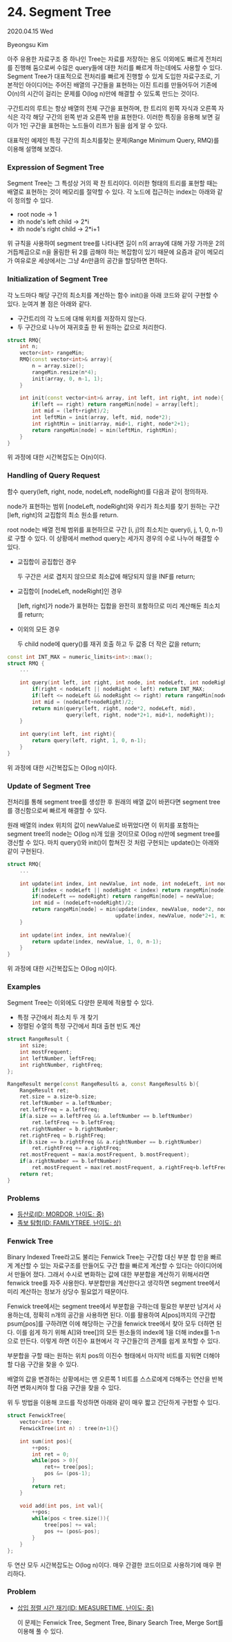 # 24. Segment Tree

2020.04.15 Wed

Byeongsu Kim



아주 유용한 자료구조 중 하나인 Tree는 자료를 저장하는 용도 이외에도 빠르게 전처리를 진행해 둠으로써 수많은 query들에 대한 처리를 빠르게 하는데에도 사용할 수 있다. Segment Tree가 대표적으로 전처리를 빠르게 진행할 수 있게 도입한 자료구조로, 기본적인 아이디어는 주어진 배열의 구간들을 표현하는 이진 트리를 만들어두어 기존에 O(n)의 시간이 걸리는 문제를 O(log n)만에 해결할 수 있도록 만드는 것이다. 

구간트리의 루트는 항상 배열의 전체 구간을 표현하며, 한 트리의 왼쪽 자식과 오른쪽 자식은 각각 해당 구간의 왼쪽 반과 오른쪽 반을 표현한다. 이러한 특징을 응용해 보면 길이가 1인 구간을 표현하는 노드들이 리프가 됨을 쉽게 알 수 있다.



대표적인 예제인 특정 구간의 최소치를찾는 문제(Range Minimum Query, RMQ)를 이용해 설명해 보겠다.

### Expression of Segment Tree

Segment Tree는 그 특성상 거의 꽉 찬 트리이다. 이러한 형태의 트리를 표현할 때는 배열로 표현하는 것이 메모리를 절약할 수 있다. 각 노드에 접근하는 index는 아래와 같이 정의할 수 있다.

- root node -> 1
- ith node's left child -> 2*i
- ith node's right child -> 2*i+1

위 규칙을 사용하여 segment tree를 나타내면 길이 n의 array에 대해 가장 가까운 2의 거듭제곱으로 n을 올림한 뒤 2를 곱해야 하는 복잡함이 있기 때문에 요즘과 같이 메모리가 여유로운 세상에서는 그냥 4n만큼의 공간을 할당하면 편하다.

### Initialization of Segment Tree

각 노드마다 해당 구간의 최소치를 계산하는 함수 init()을 아래 코드와 같이 구현할 수 있다. 눈여겨 볼 점은 아래와 같다.

- 구간트리의 각 노드에 대해 위치를 저장하지 않는다.
- 두 구간으로 나누어 재귀호출 한 뒤 원하는 값으로 처리한다.

``` C++
struct RMQ{
    int n;
    vector<int> rangeMin;
    RMQ(const vector<int>& array){
        n = array.size();
        rangeMin.resize(n*4);
        init(array, 0, n-1, 1);
    }
    
    int init(const vector<int>& array, int left, int right, int node){
        if(left == right) return rangeMin[node] = array[left];
        int mid = (left+right)/2;
        int leftMin = init(array, left, mid, node*2);
        int rightMin = init(array, mid+1, right, node*2+1);
        return rangeMin[node] = min(leftMin, rightMin);
    }
}
```

위 과정에 대한 시간복잡도는 O(n)이다.

### Handling of Query Request

함수 query(left, right, node, nodeLeft, nodeRight)를 다음과 같이 정의하자.

node가 표현하는 범위 [nodeLeft, nodeRight]와 우리가 최소치를 찾기 원하는 구간 [left, right]의 교집합의 최소 원소를 return.

root node는 배열 전체 범위를 표현하므로 구간 [i, j]의 최소치는 query(i, j, 1, 0, n-1)로 구할 수 있다. 이 상황에서 method query는 세가지 경우의 수로 나누어 해결할 수 있다.

- 교집합이 공집합인 경우

  두 구간은 서로 겹치지 않으므로 최소값에 해당되지 않을 INF를 return;

- 교집합이 [nodeLeft, nodeRight]인 경우

  [left, right]가 node가 표현하는 집합을 완전히 포함하므로 미리 계산해둔 최소치를 return;

- 이외의 모든 경우

  두 child node에 query()를 재귀 호출 하고 두 값중 더 작은 값을 return;

```c++
const int INT_MAX = numeric_limits<int>::max();
struct RMQ {
    ...
       
    int query(int left, int right, int node, int nodeLeft, int nodeRight){
        if(right < nodeLeft || nodeRight < left) return INT_MAX;
        if(left <= nodeLeft && nodeRight <= right) return rangeMin[node];
        int mid = (nodeLeft+nodeRight)/2;
        return min(query(left, right, node*2, nodeLeft, mid),
                   query(left, right, node*2+1, mid+1, nodeRight));
    }
    
    int query(int left, int right){
        return query(left, right, 1, 0, n-1);
    }
}
```

위 과정에 대한 시간복잡도는 O(log n)이다.

### Update of Segment Tree

전처리를 통해 segment tree를 생성한 후 원래의 배열 값이 바뀐다면 segment tree를 갱신함으로써 빠르게 해결할 수 있다.

원래 배열의 index 위치의 값이 newValue로 바뀌었다면 이 위치를 포함하는 segment tree의 node는 O(log n)개 있을 것이므로 O(log n)만에 segment tree를 갱신할 수 있다. 마치 query()와 init()이 합쳐진 것 처럼 구현되는 update()는 아래와 같이 구현된다.

```c++
struct RMQ{
    ...
    
    int update(int index, int newValue, int node, int nodeLeft, int nodeRight){
        if(index < nodeLeft || nodeRight < index) return rangeMin[node];
        if(nodeLeft == nodeRight) return rangeMin[node] = newValue;
        int mid = (nodeLeft+nodeRight)/2;
        return rangeMin[node] = min(update(index, newValue, node*2, nodeLeft, mid),
                                   update(index, newValue, node*2+1, mid+1, nodeRight));
    }
    
    int update(int index, int newValue){
        return update(index, newValue, 1, 0, n-1);
    }
}
```

위 과정에 대한 시간복잡도는 O(log n)이다.



### Examples

Segment Tree는 이외에도 다양한 문제에 적용할 수 있다.

- 특정 구간에서 최소치 두 개 찾기
- 정렬된 수열의 특정 구간에서 최대 출현 빈도 계산

```c++
struct RangeResult {
    int size;
    int mostFrequent;
    int leftNumber, leftFreq;
    int rightNumber, rightFreq;
};

RangeResult merge(const RangeResult& a, const RangeResult& b){
    RangeResult ret;
    ret.size = a.size+b.size;
    ret.leftNumber = a.leftNumber;
    ret.leftFreq = a.leftFreq;
    if(a.size == a.leftFreq && a.leftNumber == b.leftNumber)
        ret.leftFreq += b.leftFreq;
    ret.rightNumber = b.rightNumber;
    ret.rightFreq = b.rightFreq;
    if(b.size == b.rightFreq && a.rightNumber == b.rightNumber)
        ret.rightFreq += a.rightFreq;
    ret.mostFrequent = max(a.mostFrequent, b.mostFrequent);
    if(a.rightNumber == b.leftNumber)
        ret.mostFrequent = max(ret.mostFrequent, a.rightFreq+b.leftFreq);
    return ret;
}
```



### Problems

- [등산로(ID: MORDOR, 난이도: 중)](https://www.algospot.com/judge/problem/read/MORDOR)
- [족보 탐험(ID: FAMILYTREE, 난이도: 상)](https://www.algospot.com/judge/problem/read/FAMILYTREE)



### Fenwick Tree

Binary Indexed Tree라고도 불리는 Fenwick Tree는 구간합 대신 부분 합 만을 빠르게 계산할 수 있는 자료구조를 만들어도 구간 합을 빠르게 계산할 수 있다는 아이디어에서 만들어 졌다. 그래서 수시로 변화하는 값에 대한 부분합을 계산하기 위해서라면 fenwick tree를 자주 사용한다. 부분합만을 계산한다고 생각하면 segment tree에서 미리 계산하는 정보가 상당수 필요없기 때문이다.

Fenwick tree에서는 segment tree에서 부분합을 구하는데 필요한 부분만 남겨서 사용하는데, 정확히 n개의 공간을 사용하면 된다. 이를 활용하여 A[pos]까지의 구간합 psum[pos]를 구하려면 이에 해당하는 구간을 fenwick tree에서 찾아 모두 더하면 된다. 이를 쉽게 하기 위해 A[]와 tree[]의 모든 원소들의 index에 1을 더해 index를 1-n으로 만든다. 이렇게 하면 이진수 표현에서 각 구간들간의 관계를 쉽게 포착할 수 있다.

부분합을 구할 때는 원하는 위치 pos의 이진수 형태에서 마지막 비트를 지워면 더해야 할 다음 구간을 찾을 수 있다.

배열의 값을 변경하는 상황에서는 맨 오른쪽 1 비트를 스스로에게 더해주는 연산을 반복하면 변화시켜야 할 다음 구간을 찾을 수 있다.

위 두 방법을 이용해 코드를 작성하면 아래와 같이 매우 짧고 간단하게 구현할 수 있다.

```c++
struct FenwickTree{
    vector<int> tree;
    FenwickTree(int n) : tree(n+1){}
    
    int sum(int pos){
        ++pos;
        int ret = 0;
        while(pos > 0){
            ret+= tree[pos];
            pos &= (pos-1);
        }
        return ret;
    }
    
    void add(int pos, int val){
        ++pos;
        while(pos < tree.size()){
            tree[pos] += val;
            pos += (pos&-pos);
        }
    }
};
```

두 연산 모두 시간복잡도는 O(log n)이다. 매우 간결한 코드이므로 사용하기에 매우 편리하다.

### Problem

- [삽입 정렬 시간 재기(ID: MEASURETIME, 난이도: 중)](https://www.algospot.com/judge/problem/read/MEASURETIME)

  이 문제는 Fenwick Tree, Segment Tree, Binary Search Tree, Merge Sort를 이용해 풀 수 있다.

